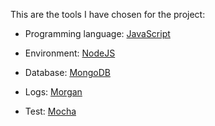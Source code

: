 This are the tools I have chosen for the project:

- Programming language: [JavaScript](https://developer.mozilla.org/es/docs/Web/JavaScript)

- Environment: [NodeJS](https://nodejs.org/en/)

- Database: [MongoDB](https://www.mongodb.com/)

- Logs: [Morgan](https://www.npmjs.com/package/morgan)

- Test: [Mocha](https://mochajs.org/)

